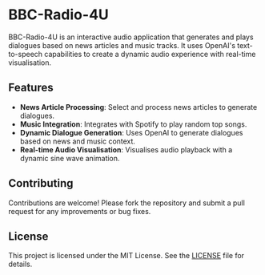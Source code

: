 # BBC-Radio-4U

BBC-Radio-4U is an interactive audio application that generates and plays dialogues based on news articles and music tracks. It uses OpenAI's text-to-speech capabilities to create a dynamic audio experience with real-time visualisation.

## Features

- **News Article Processing**: Select and process news articles to generate dialogues.
- **Music Integration**: Integrates with Spotify to play random top songs.
- **Dynamic Dialogue Generation**: Uses OpenAI to generate dialogues based on news and music context.
- **Real-time Audio Visualisation**: Visualises audio playback with a dynamic sine wave animation.

## Contributing

Contributions are welcome! Please fork the repository and submit a pull request for any improvements or bug fixes.

## License

This project is licensed under the MIT License. See the [LICENSE](LICENSE) file for details.
